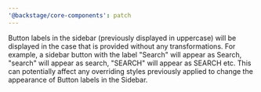 ```yaml
---
'@backstage/core-components': patch
---
```


Button labels in the sidebar (previously displayed in uppercase) will be displayed in the case that is provided without any transformations.
For example, a sidebar button with the label "Search" will appear as Search, "search" will appear as search, "SEARCH" will appear as SEARCH etc.
This can potentially affect any overriding styles previously applied to change the appearance of Button labels in the Sidebar.
